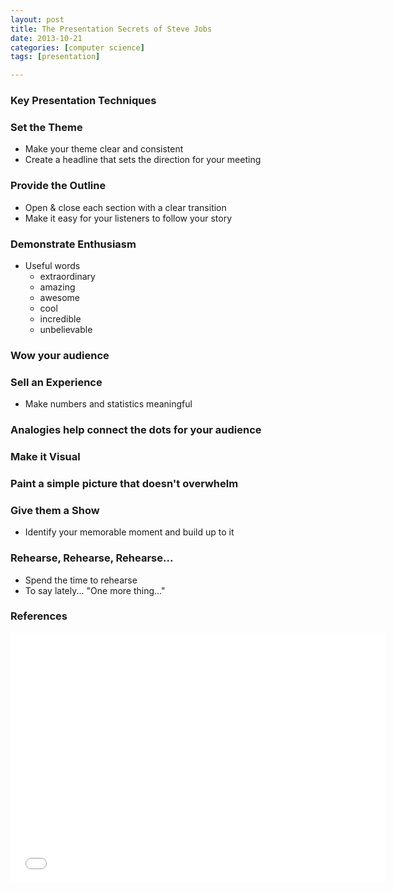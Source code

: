 ```yaml
---
layout: post
title: The Presentation Secrets of Steve Jobs
date: 2013-10-21
categories: [computer science]
tags: [presentation]

---
```



### Key Presentation Techniques

### Set the Theme

* Make your theme clear and consistent
* Create a headline that sets the direction for your meeting

### Provide the Outline

* Open & close each section with a clear transition
* Make it easy for your listeners to follow your story

### Demonstrate Enthusiasm

* Useful words
	* extraordinary
	* amazing
	* awesome
	* cool
	* incredible
	* unbelievable
	
### Wow your audience

### Sell an Experience

* Make numbers and statistics meaningful

### Analogies help connect the dots for your audience

### Make it Visual

### Paint a simple picture that doesn't overwhelm

### Give them a Show

* Identify your memorable moment and build up to it

### Rehearse, Rehearse, Rehearse...

* Spend the time to rehearse
* To say lately... "One more thing..."


### References

<iframe width="600" height="400" src="//www.youtube.com/embed/k-zMRPZpvcw" frameborder="0" allowfullscreen></iframe>